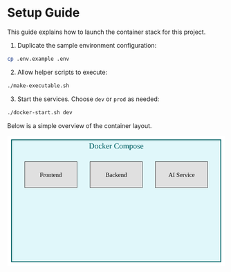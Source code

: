 # Setup Guide

This guide explains how to launch the container stack for this project.

1. Duplicate the sample environment configuration:

```bash
cp .env.example .env
```

2. Allow helper scripts to execute:

```bash
./make-executable.sh
```

3. Start the services. Choose `dev` or `prod` as needed:

```bash
./docker-start.sh dev
```

Below is a simple overview of the container layout.

![Docker architecture](images/docker-architecture.svg)

